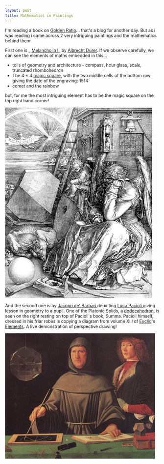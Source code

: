 ```yaml
---
layout: post
title: Mathematics in Paintings
---
```


I'm reading a book on [Golden Ratio](http://en.wikipedia.org/wiki/Golden_ratio)... that's a blog for another day. But as i was reading i came across 2 very intriguing paintings and the mathematics behind them.

First one is _ [Melancholia I](http://en.wikipedia.org/wiki/Melancholia_I)_ by [Albrecht Durer](http://en.wikipedia.org/wiki/Albrecht_D%C3%BCrer). If we observe carefully, we can see the elements of maths embedded in this...
- tolls of geometry and architecture - compass, hour glass, scale,  truncated rhombohedron
- The 4 × 4 [magic square](http://en.wikipedia.org/wiki/Magic_square), with the two middle cells of the bottom row giving the date of the engraving: 1514
- comet and the rainbow

but, for me the most intriguing element has to be the magic square on the top right hand corner!

![](/img/durer3409580398045.jpg)

And the second one is by [Jacopo de' Barbari ](http://en.wikipedia.org/wiki/Jacopo_de%27_Barbari)depicting [Luca Pacioli ](http://en.wikipedia.org/wiki/Luca_pacioli)giving lesson in geometry to a pupil. One of the Platonic Solids, a [dodecahedron](http://en.wikipedia.org/wiki/Dodecahedron), is seen on the right resting on top of Pacioli's book, Summa. Pacioli himself, dressed in his friar robes is copying a diagram from volume XIII of [Euclid](http://en.wikipedia.org/wiki/Euclid)'s [Elements](http://en.wikipedia.org/wiki/Euclid%27s_Elements). A live demonstration of perspective drawing!

![](/img/paciolo534778934348957.jpg)
